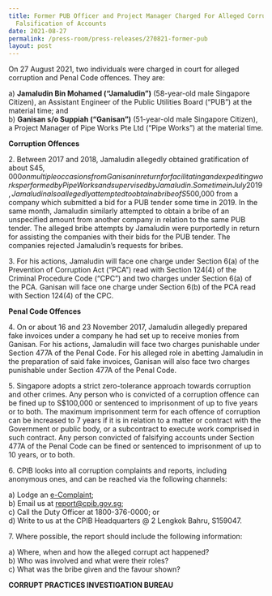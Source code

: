 ```yaml
---
title: Former PUB Officer and Project Manager Charged For Alleged Corruption and
  Falsification of Accounts
date: 2021-08-27
permalink: /press-room/press-releases/270821-former-pub
layout: post
---
```

On 27 August 2021, two individuals were charged in court for alleged corruption and Penal Code offences. They are:

a)    **Jamaludin Bin Mohamed (“Jamaludin”)** (58-year-old male Singapore Citizen), an Assistant Engineer of the Public Utilities Board (“PUB”) at the material time; and <br>
b)    **Ganisan s/o Suppiah (“Ganisan”)** (51-year-old male Singapore Citizen), a Project Manager of Pipe Works Pte Ltd (“Pipe Works”) at the material time.

**Corruption Offences**
	
2\.         Between 2017 and 2018, Jamaludin allegedly obtained gratification of about S$45,000 on multiple occasions from Ganisan in return for facilitating and expediting works performed by Pipe Works and supervised by Jamaludin. Sometime in July 2019, Jamaludin also allegedly attempted to obtain a bribe of S$500,000 from a company which submitted a bid for a PUB tender some time in 2019. In the same month, Jamaludin similarly attempted to obtain a bribe of an unspecified amount from another company in relation to the same PUB tender. The alleged bribe attempts by Jamaludin were purportedly in return for assisting the companies with their bids for the PUB tender. The companies rejected Jamaludin’s requests for bribes.

3\.         For his actions, Jamaludin will face one charge under Section 6(a) of the Prevention of Corruption Act (“PCA”) read with Section 124(4) of the Criminal Procedure Code (“CPC”) and two charges under Section 6(a) of the PCA. Ganisan will face one charge under Section 6(b) of the PCA read with Section 124(4) of the CPC.

**Penal Code Offences**

4\.         On or about 16 and 23 November 2017, Jamaludin allegedly prepared fake invoices under a company he had set up to receive monies from Ganisan. For his actions, Jamaludin will face two charges punishable under Section 477A of the Penal Code. For his alleged role in abetting Jamaludin in the preparation of said fake invoices, Ganisan will also face two charges punishable under Section 477A of the Penal Code.

5\.         Singapore adopts a strict zero-tolerance approach towards corruption and other crimes. Any person who is convicted of a corruption offence can be fined up to S$100,000 or sentenced to imprisonment of up to five years or to both. The maximum imprisonment term for each offence of corruption can be increased to 7 years if it is in relation to a matter or contract with the Government or public body, or a subcontract to execute work comprised in such contract. Any person convicted of falsifying accounts under Section 477A of the Penal Code can be fined or sentenced to imprisonment of up to 10 years, or to both.

6\.         CPIB looks into all corruption complaints and reports, including anonymous ones, and can be reached via the following channels:

a) Lodge an [e-Complaint](/e-services/e-complaint-for-corrupt-conduct);<br>
b) Email us at <a href="mailto:report@cpib.gov.sg" class="spamspan">report@cpib.gov.sg</a>;<br>
c) Call the Duty Officer at 1800-376-0000; or<br>
d) Write to us at the CPIB Headquarters @ 2 Lengkok Bahru, S159047.

7\.        Where possible, the report should include the following information:

a) Where, when and how the alleged corrupt act happened?<br>
b) Who was involved and what were their roles?<br>
c) What was the bribe given and the favour shown?

**CORRUPT PRACTICES INVESTIGATION BUREAU**